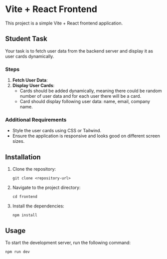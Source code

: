# Vite + React Frontend

This project is a simple Vite + React frontend application.

## Student Task

Your task is to fetch user data from the backend server and display it as user cards dynamically.

### Steps

1. **Fetch User Data**:
2. **Display User Cards**:
   - Cards should be added dynamically, meaning there could be random number of user data and for each user there will be a card.
   - Card should display following user data: name, email, company name.

### Additional Requirements

- Style the user cards using CSS or Tailwind.
- Ensure the application is responsive and looks good on different screen sizes.

## Installation

1. Clone the repository:

   ```
   git clone <repository-url>
   ```

2. Navigate to the project directory:

   ```
   cd frontend
   ```

3. Install the dependencies:
   ```
   npm install
   ```

## Usage

To start the development server, run the following command:

```
npm run dev
```
